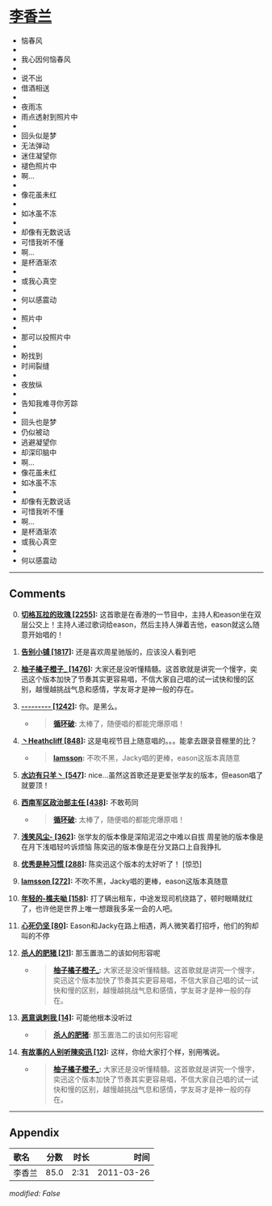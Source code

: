 # [李香兰](https://music.163.com/song?id=27904284)

* 恼春风
* 
* 我心因何恼春风
* 
* 说不出
* 借酒相送
* 
* 夜雨冻
* 雨点透射到照片中
* 
* 回头似是梦
* 无法弹动
* 迷住凝望你
* 褪色照片中
* 啊…
* 
* 像花虽未红
* 
* 如冰虽不冻
* 
* 却像有无数说话
* 可惜我听不懂
* 啊…
* 是杯酒渐浓
* 
* 或我心真空
* 
* 何以感震动
* 
* 照片中
* 
* 那可以投照片中
* 
* 盼找到
* 时间裂缝
* 
* 夜放纵
* 
* 告知我难寻你芳踪
* 
* 回头也是梦
* 仍似被动
* 逃避凝望你
* 却深印脑中
* 啊…
* 像花虽未红
* 如冰虽不冻
* 
* 却像有无数说话
* 可惜我听不懂
* 啊…
* 是杯酒渐浓
* 或我心真空
* 
* 何以感震动


---

## Comments
0. **[切格瓦拉的玫瑰 \[2255\]](https://music.163.com/#/user/home?id=31091352):** 这首歌是在香港的一节目中，主持人和eason坐在双层公交上！主持人递过歌词给eason，然后主持人弹着吉他，eason就这么随意开始唱的！

1. **[告别小铺 \[1817\]](https://music.163.com/#/user/home?id=326488360):** 还是喜欢周星驰版的，应该没人看到吧

2. **[柚子橘子橙子_ \[1476\]](https://music.163.com/#/user/home?id=53106130):** 大家还是没听懂精髓。这首歌就是讲究一个慢字，奕迅这个版本加快了节奏其实更容易唱，不信大家自己唱的试一试快和慢的区别，越慢越挑战气息和感情，学友哥才是神一般的存在。

3. **[--__--__--__--__- \[1242\]](https://music.163.com/#/user/home?id=38484115):** 你。是黑么。
	* > **[循环破](https://music.163.com/#/user/home?id=32683113):** 太棒了，随便唱的都能完爆原唱！

4. **[丶Heathcliff \[848\]](https://music.163.com/#/user/home?id=42171201):** 这是电视节目上随意唱的。。。能拿去跟录音棚里的比？
	* > **[lamsson](https://music.163.com/#/user/home?id=9470580):** 不吹不黑，Jacky唱的更棒，eason这版本真随意

5. **[水边有只羊丶 \[547\]](https://music.163.com/#/user/home?id=34521852):** nice...虽然这首歌还是更爱张学友的版本，但eason唱了就要顶！

6. **[西南军区政治部主任 \[438\]](https://music.163.com/#/user/home?id=53761079):** 不敢苟同
	* > **[循环破](https://music.163.com/#/user/home?id=32683113):** 太棒了，随便唱的都能完爆原唱！

7. **[浅笑风尘- \[362\]](https://music.163.com/#/user/home?id=289513057):** 张学友的版本像是深陷泥沼之中难以自拔 周星驰的版本像是在月下浅唱轻吟诉烦恼 陈奕迅的版本像是在分叉路口上自我挣扎

8. **[优秀是种习惯 \[288\]](https://music.163.com/#/user/home?id=5774798):** 陈奕迅这个版本的太好听了！   [惊恐]

9. **[lamsson \[272\]](https://music.163.com/#/user/home?id=9470580):** 不吹不黑，Jacky唱的更棒，eason这版本真随意

10. **[年轻的-樵夫呦 \[158\]](https://music.163.com/#/user/home?id=346588023):** 打了辆出租车，中途发现司机绕路了，顿时眼睛就红了，也许他是世界上唯一想跟我多呆一会的人吧。

11. **[心死仍坚 \[80\]](https://music.163.com/#/user/home?id=437765152):** Eason和Jacky在路上相遇，两人微笑着打招呼，他们的狗却叫的不停

12. **[杀人的肥猪 \[21\]](https://music.163.com/#/user/home?id=327812523):** 那玉置浩二的该如何形容呢
	* > **[柚子橘子橙子_](https://music.163.com/#/user/home?id=53106130):** 大家还是没听懂精髓。这首歌就是讲究一个慢字，奕迅这个版本加快了节奏其实更容易唱，不信大家自己唱的试一试快和慢的区别，越慢越挑战气息和感情，学友哥才是神一般的存在。

13. **[恶意讽刺我 \[14\]](https://music.163.com/#/user/home?id=282201769):** 可能他根本没听过
	* > **[杀人的肥猪](https://music.163.com/#/user/home?id=327812523):** 那玉置浩二的该如何形容呢

14. **[有故事的人别听陳奕迅 \[12\]](https://music.163.com/#/user/home?id=512459566):** 这样，你给大家打个样，别用嘴说。
	* > **[柚子橘子橙子_](https://music.163.com/#/user/home?id=53106130):** 大家还是没听懂精髓。这首歌就是讲究一个慢字，奕迅这个版本加快了节奏其实更容易唱，不信大家自己唱的试一试快和慢的区别，越慢越挑战气息和感情，学友哥才是神一般的存在。



---

## Appendix

|歌名|分数|时长|时间|
|:---|:---:|---:|---:|
|李香兰|85.0|2:31|2011-03-26

*modified: False*